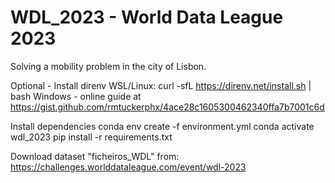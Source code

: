 # WDL_2023 - World Data League 2023

Solving a mobility problem in the city of Lisbon.

Optional - Install direnv
    WSL/Linux:
        curl -sfL https://direnv.net/install.sh | bash
    Windows - online guide at https://gist.github.com/rmtuckerphx/4ace28c1605300462340ffa7b7001c6d

Install dependencies
    conda env create -f environment.yml
    conda activate wdl_2023
    pip install -r requirements.txt

Download dataset "ficheiros_WDL" from:
    https://challenges.worlddataleague.com/event/wdl-2023